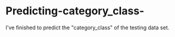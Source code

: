 # Predicting-category_class-
I've finished to predict the "category_class" of the testing data set.
